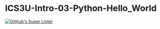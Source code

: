# ICS3U-Intro-03-Python-Hello_World

[![GitHub's Super Linter](https://github.com/test-student-mt/ICS3U-Intro-03-Python-Hello_World/workflows/GitHub's%20Super%20Linter/badge.svg)](https://github.com/test-student-mt/ICS3U-Intro-03-Python-Hello_World/actions)
